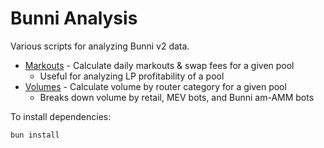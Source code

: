 # Bunni Analysis

Various scripts for analyzing Bunni v2 data.

- [Markouts](./markouts.ts) - Calculate daily markouts & swap fees for a given pool
  - Useful for analyzing LP profitability of a pool
- [Volumes](./volumes.ts) - Calculate volume by router category for a given pool
  - Breaks down volume by retail, MEV bots, and Bunni am-AMM bots

To install dependencies:

```bash
bun install
```
